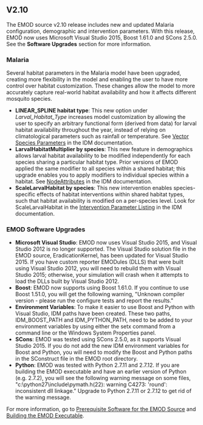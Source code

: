 ## V2.10
The EMOD source v2.10 release includes new and updated Malaria configuration, demographic and intervention parameters. With this release, EMOD now uses Microsoft Visual Studio 2015, Boost 1.61.0 and SCons 2.5.0. See the **Software Upgrades** section for more information.

### Malaria 

Several habitat parameters in the Malaria model have been upgraded, creating more flexibility in the model and enabling the user to have more control over habitat customization. These changes allow the model to more accurately capture real-world habitat availability and how it affects different mosquito species.

+ **LINEAR_SPLINE habitat type**: This new option under _Larval_Habitat_Type_ increases model customization by allowing the user to specify an arbitrary functional form (derived from data) for larval habitat availability throughout the year, instead of relying on climatological parameters such as rainfall or temperature. See [Vector Species Parameters](http://idmod.org/idmdoc/#EMOD/ParameterReference/Vector%20Species%20Parameters.htm) in the IDM documentation.
+ **LarvalHabitatMultiplier by species**: This new feature in demographics allows larval habitat availability to be modified independently for each species sharing a particular habitat type. Prior versions of EMOD applied the same modifier to all species within a shared habitat; this upgrade enables you to apply modifiers to individual species within a habitat. See [NodeAttributes](http://idmod.org/idmdoc/#EMOD/ParameterReference/NodeAttributes.htm) in the IDM documentation.
+ **ScaleLarvalHabitat by species**: This new intervention enables species-specific effects of habitat interventions within shared habitat types, such that habitat availability is modified on a per-species level. Look for ScaleLarvalHabitat in the [Intervention Parameter Listing](http://idmod.org/idmdoc/#EMOD/ParameterReference/Intervention%20Parameter%20Listing.htm) in the IDM documentation.

### EMOD Software Upgrades
+ **Microsoft Visual Studio**: EMOD now uses Visual Studio 2015, and Visual Studio 2012 is no longer supported. The Visual Studio solution file in the EMOD source, EradicationKernel, has been updated for Visual Studio 2015. If you have custom reporter EMODules (DLLS) that were built using Visual Studio 2012, you will need to rebuild them with Visual Studio 2015; otherwise, your simulation will crash when it attempts to load the DLLs built by Visual Studio 2012.
+ **Boost**: EMOD now supports using Boost 1.61.0. If you continue to use Boost 1.51.0, you will get the following warning, "Unknown compiler version - please run the configure tests and report the results."
+ **Environment Variables**: To make it easier to use Boost and Python with Visual Studio, IDM paths have been created. These two paths, IDM_BOOST_PATH and IDM_PYTHON_PATH, need to be added to your  environment variables by using either the setx command from a command line or the Windows System Properties panel.
+ **SCons**: EMOD was tested using SCons 2.5.0, as it supports Visual Studio 2015. If you do not add the new IDM environment variables for Boost and Python, you will need to modify the Boost and Python paths in the SConstruct file in the EMOD root directory. 
+ **Python**: EMOD was tested with Python 2.7.11 and 2.7.12. If you are building the EMOD executable and have an earlier version of Python (e.g. 2.7.2), you will see the following warning message on some files, "c:\python27\include\pymath.h(22): warning C4273: 'round': inconsistent dll linkage." Upgrade to Python 2.7.11 or 2.7.12 to get rid of the warning message.

For more information, go to [Prerequisite Software for the EMOD Source](http://idmod.org/idmdoc/#EMOD/EMODBuildAndRegression/Prerequisite%20Software.htm) and [Building the EMOD Executable](http://idmod.org/idmdoc/#EMOD/EMODBuildAndRegression/Building%20the%20EMOD%20Executable.htm).